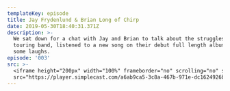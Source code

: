 ```yaml
---
templateKey: episode
title: Jay Frydenlund & Brian Long of Chirp
date: 2019-05-30T18:40:31.371Z
description: >-
  We sat down for a chat with Jay and Brian to talk about the struggles of a
  touring band, listened to a new song on their debut full length album, and had
  some laughs. 
episode: '003'
src: >-
  <iframe height="200px" width="100%" frameborder="no" scrolling="no" seamless
  src="https://player.simplecast.com/a6ab9ca5-3c8a-467b-971e-dc1624926b88?dark=false"></iframe>
---
```


